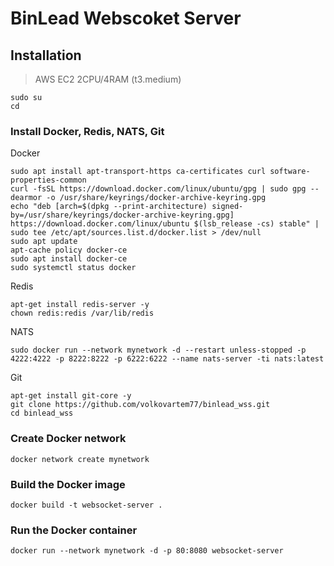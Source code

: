 # BinLead Webscoket Server
## Installation

> AWS EC2 2CPU/4RAM (t3.medium)   

```
sudo su
cd
```

### Install Docker, Redis, NATS, Git

Docker
```
sudo apt install apt-transport-https ca-certificates curl software-properties-common
curl -fsSL https://download.docker.com/linux/ubuntu/gpg | sudo gpg --dearmor -o /usr/share/keyrings/docker-archive-keyring.gpg
echo "deb [arch=$(dpkg --print-architecture) signed-by=/usr/share/keyrings/docker-archive-keyring.gpg] https://download.docker.com/linux/ubuntu $(lsb_release -cs) stable" | sudo tee /etc/apt/sources.list.d/docker.list > /dev/null
sudo apt update
apt-cache policy docker-ce
sudo apt install docker-ce
sudo systemctl status docker
```
Redis
```
apt-get install redis-server -y
chown redis:redis /var/lib/redis
```
NATS
```
sudo docker run --network mynetwork -d --restart unless-stopped -p 4222:4222 -p 8222:8222 -p 6222:6222 --name nats-server -ti nats:latest
```  
Git
```
apt-get install git-core -y
git clone https://github.com/volkovartem77/binlead_wss.git
cd binlead_wss
```

### Create Docker network   
```
docker network create mynetwork
```

### Build the Docker image
```
docker build -t websocket-server .
```

### Run the Docker container
```
docker run --network mynetwork -d -p 80:8080 websocket-server
```
